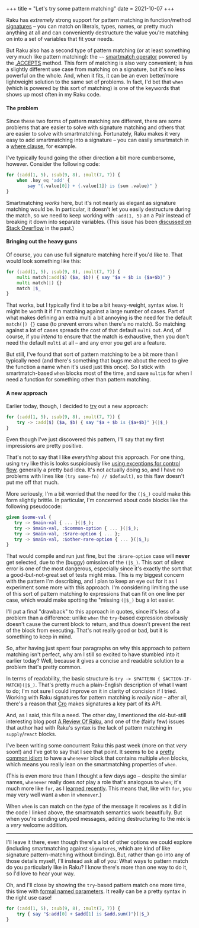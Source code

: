 +++
title = "Let's try some pattern matching"
date = 2021-10-07
+++

Raku has _extremely_ strong support for pattern matching in function/method [signatures](https://docs.raku.org/type/Signature#Destructuring_arguments) – you can match on literals, types, names, or pretty much anything at all and can conveniently destructure the value you're matching on into a set of variables that fit your needs.

But Raku also has a second type of pattern matching (or at least something very much like pattern matching): the `~~` [smartmatch operator](https://docs.raku.org/language/operators#index-entry-smartmatch_operator) powered by the [.ACCEPTS](https://docs.raku.org/routine/ACCEPTS) method.  This form of matching is also very convenient; is has a slightly different use case from matching on a signature, but it's no less powerful on the whole.  And, when it fits, it can be an even better/more lightweight solution to the same set of problems.  In fact, I'd bet that `when` (which is powered by this sort of matching) is one of the keywords that shows up most often in my Raku code.

#### The problem
Since these two forms of pattern matching are different, there are some problems that are easier to solve with signature matching and others that are easier to solve with smartmatching.  Fortunately, Raku makes it very easy to add smartmatching into a signature – you can easily smartmatch in a [where clause](https://docs.raku.org/type/Signature#index-entry-where_clause), for example.

I've typically found going the other direction a bit more cumbersome, however.  Consider the following code:
<!-- more -->

```raku
for (:add(1, 5), :sub(9, 8), :mult(7, 7)) {
    when .key eq 'add' { 
        say "{.value[0]} + {.value[1]} is {sum .value}" }
}
```
Smartmatching _works_ here, but it's not nearly as elegant as signature matching would be.  In particular, it doesn't let you easily destructure during the match, so we need to keep working with `:add(1, 5)` an a Pair instead of breaking it down into separate variables.  (This issue has been [discussed on Stack Overflow](https://stackoverflow.com/questions/66233465/haskell-like-pattern-matching-in-raku) in the past.)

#### Bringing out the heavy guns

Of course, you can use full signature matching here if you'd like to.  That would look something like this:

```raku
for (:add(1, 5), :sub(9, 8), :mult(7, 7)) {
    multi match(:add($) ($a, $b)) { say "$a + $b is {$a+$b}" }
    multi match(|) {}
    match |$_
}
```

That works, but I typically find it to be a bit heavy-weight, syntax wise.  It might be worth it if I'm matching against a large number of cases.  Part of what makes defining an extra multi a bit annoying is the need for the default `match(|) {}` case (to prevent errors when there's no match).  So matching against a lot of cases spreads the cost of that default `multi` out.  And, of course, if you _intend_ to ensure that the match is exhaustive, then you don't need the default `multi` at all – and any error you get are a feature.

But still, I've found that sort of pattern matching to be a bit more than I typically need (and there's something that bugs me about the need to give the function a name when it's used just this once).  So I stick with smartmatch-based `when` blocks most of the time, and save `multi`s for when I need a function for something other than pattern matching. 

#### A new approach

Earlier today, though, I decided to [try](https://docs.raku.org/language/exceptions#try_blocks) out a new approach: 

```raku
for (:add(1, 5), :sub(9, 8), :mult(7, 7)) {
    try -> :add($) ($a, $b) { say "$a + $b is {$a+$b}" }(|$_)
}
```

Even though I've just discovered this pattern, I'll say that my first impressions are pretty positive.  

That's not to say that I like _everything_ about this approach.  For one thing, using `try` like this is looks suspiciously like [using exceptions for control flow](https://softwareengineering.stackexchange.com/questions/189222/are-exceptions-as-control-flow-considered-a-serious-antipattern-if-so-why), generally a pretty bad idea.  It's not actually doing so, and I have no problems with lines like `(try some-fn) // $default)`, so this flaw doesn't put me off that much.

More seriously, I'm a bit worried that the need for the `(|$_)` could make this form slightly brittle.  In particular, I'm concerned about code blocks like the following pseudocode:

```raku
given $some-val {
   try -> $main-val { ... }(|$_);
   try -> $main-val, :$common-option { ... }(|$_);
   try -> $main-val, :$rare-option { ... };
   try -> $main-val, :$other-rare-option { ... }(|$_);
}
```

That would compile and run just fine, but the `:$rare-option` case will **never** get selected, due to the (buggy) omission of the `(|$_)`.  This sort of silent error is one of the most dangerous, especially since it's exactly the sort that a good-but-not-great set of tests might miss.  This is my biggest concern with the pattern I'm describing, and I plan to keep an eye out for it as I experiment some more with this approach.  I'm considering limiting the use of this sort of pattern matching to expressions that can fit on one line per case, which would make spotting the "missing `(|$_)` bug a lot easier.

I'll put a final "drawback" to this approach in quotes, since it's less of a problem than a difference: unlike `when` the `try`-based expression obviously doesn't cause the current block to return, and thus doesn't prevent the rest of the block from executing.  That's not really good or bad, but it is something to keep in mind.

So, after having just spent four paragraphs on why this approach to pattern matching isn't perfect, why am I still so excited to have stumbled into it earlier today?  Well, because it gives a concise and readable solution to a problem that's pretty common.

In terms of readability, the basic structure is `try -> $PATTERN { $ACTION-IF-MATCH}(|$_)`.  That's pretty much a plain-English description of what I want to do; I'm not sure I could improve on it in clarity of concision if I tried.   Working with Raku signatures for pattern matching is _really nice_ – after all, there's a reason that [Cro](https://cro.services/) makes signatures a key part of its API.

And, as I said, this fills a need.  The other day, I mentioned the old-but-still interesting blog post [A Review Of Raku](https://www.evanmiller.org/a-review-of-perl-6.html), and one of the (fairly few) issues that author had with Raku's syntax is the lack of pattern matching in `supply`/`react` blocks.

I've been writing some concurrent Raku this past week (more on that _very_ soon!) and I've got to say that I see that point.  It seems to be a [pretty common idiom](https://github.com/shuppet/raku-api-discord/blob/363102830ecef0fa93a82d2490277a9bd1375af1/lib/API/Discord/Connection.pm6#L95-L106) to have a `whenever` block that contains multiple `when` blocks, which means you really lean on the smartmatching properties of `when`. 

(This is even more true than I thought a few days ago – despite the similar names, `whenever` really does _not_ play a role that's analogous to `when`; it's much more like `for`, as I [learned recently](https://stackoverflow.com/questions/69475222/changing-the-target-of-a-whenever-block-from-the-inside).  This means that, like with `for`, you may very well want a `when` in `whenever`.)

When `when` is can match on the _type_ of the message it receives as it did in the code I linked above, the smartmatch semantics work beautifully.  But when you're sending untyped messages, adding destructuring to the mix is a _very_ welcome addition.

---

I'll leave it there, even though there's a lot of other options we could explore (including smartmatching against `signatures`, which are kind of like signature pattern-matching without binding).  But, rather than go into any of those details myself, I'll instead ask all of you:  What ways to pattern match do you particularly like in Raku?  I know there's more than one way to do it, so I'd love to hear your way.

Oh, and I'll close by showing the `try`-based pattern match one more time, this time with [formal named parameters](https://docs.raku.org/language/variables#The_:_twigil).  It really can be a pretty syntax in the right use case!

```raku
for (:add(1, 5), :sub(9, 8), :mult(7, 7)) {
    try { say "$:add[0] + $add[1] is $add.sum()"}(|$_)
}
```

<!--stackedit_data:
eyJoaXN0b3J5IjpbMTM5MDQ5Nzg0OSwtMjEzMTkwNzkyMl19
-->